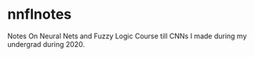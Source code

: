 # nnflnotes


Notes On Neural Nets and Fuzzy Logic Course till CNNs I made during my undergrad during 2020.
